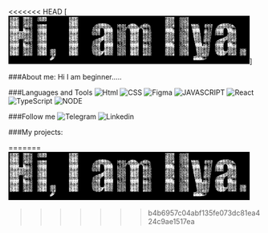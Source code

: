 <<<<<<< HEAD
[![Header](https://github.com/Fantazer21/Fantazer21/blob/main/assets/text.gif)]

###About me:
Hi I am beginner.....

###Languages and Tools
![Html](https://img.shields.io/badge/-HTML5-090909?style=for-the-badge&logo=HTML5)
![CSS](https://img.shields.io/badge/-CSS/SCSS-090909?style=for-the-badge&logo=SASS)
![Figma](https://img.shields.io/badge/-Figma-090909?style=for-the-badge&logo=Figma)
![JAVASCRIPT](https://img.shields.io/badge/-JavaScript-090909?style=for-the-badge&logo=JavaScript)
![React](https://img.shields.io/badge/-React-090909?style=for-the-badge&logo=React)
![TypeScript](https://img.shields.io/badge/-TypeScript-090909?style=for-the-badge&logo=typescript)
![NODE](https://img.shields.io/badge/-NODE.js-090909?style=for-the-badge&logo=node.js)

###Follow me 
![Telegram](https://img.shields.io/badge/-Telegram-090909?style=for-the-badge&logo=telegram)
![Linkedin](https://img.shields.io/badge/-Linkedin-090909?style=for-the-badge&logo=LinkedIn)

###My projects:

=======
![Header](https://github.com/Fantazer21/Fantazer21/blob/main/assets/text.gif)
>>>>>>> b4b6957c04abf135fe073dc81ea424c9ae1517ea

